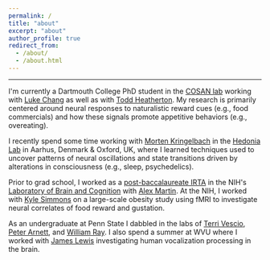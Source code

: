 ```yaml
---
permalink: /
title: "about"
excerpt: "about"
author_profile: true
redirect_from: 
  - /about/
  - /about.html
---
```


------
I'm currently a Dartmouth College PhD student in the [COSAN lab](http://cosanlab.com/) working with [Luke Chang](http://lukejchang.com/) as well as with [Todd Heatherton](https://www.dartmouth.edu/~heath/). My research is primarily centered around neural responses to naturalistic reward cues (e.g., food commercials) and how these signals promote appetitive behaviors (e.g., overeating). 

I recently spend some time working with [Morten Kringelbach](https://www.psych.ox.ac.uk/team/mlk) in the [Hedonia Lab](http://hedonia.kringelbach.org/) in Aarhus, Denmark & Oxford, UK, where I learned techniques used to uncover patterns of neural oscillations and state transitions driven by alterations in consciousness (e.g., sleep, psychedelics).

Prior to grad school, I worked as a [post-baccalaureate IRTA](https://www.training.nih.gov/programs/postbac_irta) in the NIH's [Laboratory of Brain and Cognition](https://www.nimh.nih.gov/labs-at-nimh/research-areas/clinics-and-labs/lbc/index.shtml) with [Alex Martin](https://www.nimh.nih.gov/labs-at-nimh/principal-investigators/alex-martin.shtml). At the NIH, I worked with [Kyle Simmons](http://www.laureateinstitute.org/kyle-simmons.html) on a large-scale obesity study using fMRI to investigate neural correlates of food reward and gustation.

As an undergraduate at Penn State I dabbled in the labs of [Terri Vescio](http://psych.la.psu.edu/directory/tkv1), [Peter Arnett](http://www.neuropsychologypsu.com/arnettlabhome/), and [William Ray](http://psych.la.psu.edu/directory/wjr). I also spend a summer at WVU where I worked with [James Lewis](http://neuroscience.wvu.edu/people/faculty/lewis) investigating human vocalization processing in the brain.
